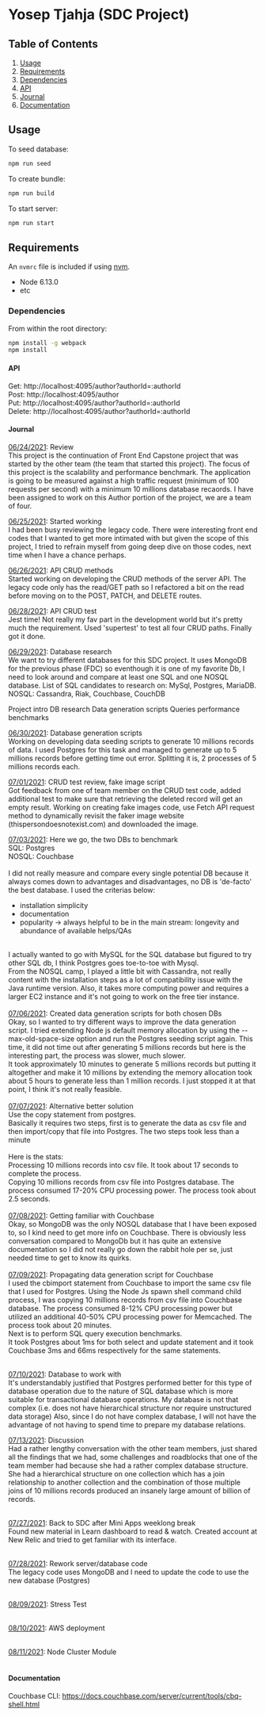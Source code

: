 # Yosep Tjahja (SDC Project)

## Table of Contents

1. [Usage](#Usage)
2. [Requirements](#requirements)
3. [Dependencies](#dependencies)
4. [API](#api)
5. [Journal](#journal)
6. [Documentation](#documentation)

## Usage

To seed database:

```sh
npm run seed
```

To create bundle:

```sh
npm run build
```

To start server:

```sh
npm run start
```

## Requirements

An `nvmrc` file is included if using [nvm](https://github.com/creationix/nvm).

- Node 6.13.0
- etc

### Dependencies

From within the root directory:

```sh
npm install -g webpack
npm install
```

#### API

Get: http://localhost:4095/author?authorId=:authorId<br/>
Post: http://localhost:4095/author<br/>
Put: http://localhost:4095/author?authorId=:authorId<br/>
Delete: http://localhost:4095/author?authorId=:authorId<br/>

#### Journal



<ins>06/24/2021</ins>: Review<br/>
This project is the continuation of Front End Capstone project that was started by the other team (the team that started this project). The focus of this project is the scalability and performance benchmark. The application is going to be measured against a high traffic request (minimum of 100 requests per second) with a minimum 10 millions database recaords.
I have been assigned to work on this Author portion of the project, we are a team of four.

<ins>06/25/2021</ins>: Started working<br/>
I had been busy reviewing the legacy code. There were interesting front end codes that I wanted to get more intimated with but given the scope of this project, I tried to refrain myself from going deep dive on those codes, next time when I have a chance perhaps.

<ins>06/26/2021</ins>: API CRUD methods<br/>
Started working on developing the CRUD methods of the server API. The legacy code only has the read/GET path so I refactored a bit on the read before moving on to the POST, PATCH, and DELETE routes. 

<ins>06/28/2021</ins>: API CRUD test<br/>
Jest time! Not really my fav part in the development world but it's pretty much the requirement. Used 'supertest' to test all four CRUD paths. Finally got it done.

<ins>06/29/2021</ins>: Database research<br/>
We want to try different databases for this SDC project. It uses MongoDB for the previous phase (FDC) so eventhough it is one of my favorite Db, I need to look around and compare at least one SQL and one NOSQL database.
List of SQL candidates to research on: MySql, Postgres, MariaDB.
NOSQL: Cassandra, Riak, Couchbase, CouchDB

Project intro
DB research
Data generation scripts
Queries performance benchmarks

<ins>06/30/2021</ins>: Database generation scripts<br/>
Working on developing data seeding scripts to generate 10 millions records of data. I used Postgres for this task and managed to generate up to 5 millions records before getting time out error. Splitting it is, 2 processes of 5 millions records each.

<ins>07/01/2021</ins>: CRUD test review, fake image script<br/>
Got feedback from one of team member on the CRUD test code, added additional test to make sure that retrieving the deleted record will get an empty result.
Working on creating fake images code, use Fetch API request method to dynamically revisit the faker image website (thispersondoesnotexist.com) and downloaded the image.

<ins>07/03/2021</ins>: Here we go, the two DBs to benchmark<br/>
SQL: Postgres<br/>
NOSQL: Couchbase<br/>
<br/>
I did not really measure and compare every single potential DB because it always comes down to advantages and disadvantages, no DB is 'de-facto' the best database. I used the criterias below:<br/>
- installation simplicity<br/>
- documentation<br/>
- popularity -> always helpful to be in the main stream: longevity and abundance of available helps/QAs<br/>
<br/>
I actually wanted to go with MySQL for the SQL database but figured to try other SQL db, I think Postgres goes toe-to-toe with Mysql.<br/>
From the NOSQL camp, I played a little bit with Cassandra, not really content with the installation steps as a lot of compatibility issue with the Java runtime version. Also, it takes more computing power and requires a larger EC2 instance and it's not going to work on the free tier instance.<br/>
<br/>
<ins>07/06/2021</ins>: Created data generation scripts for both chosen DBs<br/>
Okay, so I wanted to try different ways to improve the data generation script. I tried extending Node js default memory allocation by using the --max-old-space-size option and run the Postgres seeding script again. This time, it did not time out after generating 5 millions records but here is the interesting part, the process was slower, much slower.<br/>
It took approximately 10 minutes to generate 5 millions records but putting it altogether and make it 10 millions by extending the memory allocation took about 5 hours to generate less than 1 million records. I just stopped it at that point, I think it's not really feasible.<br/>
<br/>
<ins>07/07/2021</ins>: Alternative better solution<br/>
Use the copy statement from postgres. <br/>
Basically it requires two steps, first is to generate the data as csv file and then import/copy that file into Postgres. The two steps took less than a minute<br/>
<br/>
Here is the stats:<br/>
Processing 10 millions records into csv file. It took about 17 seconds to complete the process.<br/>
Copying 10 millions records from csv file into Postgres database. The process consumed 17-20% CPU processing power. The process took about 2.5 seconds.<br/>
<br/>
<ins>07/08/2021</ins>: Getting familiar with Couchbase<br/>
Okay, so MongoDB was the only NOSQL database that I have been exposed to, so I kind need to get more info on Couchbase. There is obviously less conversation compared to MongoDb but it has quite an extensive documentation so I did not really go down the rabbit hole per se, just needed time to get to know its quirks.<br/>
<br/>
<ins>07/09/2021</ins>: Propagating data generation script for Couchbase<br/>
I used the cbimport statement from Couchbase to import the same csv file that I used for Postgres. Using the Node Js spawn shell command child process, I was copying 10 millions records from csv file into Couchbase database. The process consumed 8-12% CPU processing power but utilized an additional 40-50% CPU processing power for Memcached. The process took about 20 minutes.<br/>
Next is to perform SQL query execution benchmarks.<br/>
It took Postgres about 1ms for both select and update statement and it took Couchbase 3ms and 66ms respectively for the same statements.<br/><br/>

<ins>07/10/2021</ins>: Database to work with<br/>
It's understandably justified that Postgres performed better for this type of database operation due to the nature of SQL database which is more suitable for transactional database operations. My database is not that complex (i.e. does not have hierarchical structure nor require unstructured data storage) Also, since I do not have complex database, I will not have the advantage of not having to spend time to prepare my database relations.
<br/>

<ins>07/13/2021</ins>: Discussion<br/>
Had a rather lengthy conversation with the other team members, just shared all the findings that we had, some challenges and roadblocks that one of the team member had because she had a rather complex database structure. She had a hierarchical structure on one collection which has a join relationship to another collection and the combination of those multiple joins of 10 millions records produced an insanely large amount of billion of records.<br/>
<br/>

<ins>07/27/2021</ins>: Back to SDC after Mini Apps weeklong break<br/>
Found new material in Learn dashboard to read & watch. Created account at New Relic and tried to get familiar with its interface.<br/>
<br/>

<ins>07/28/2021</ins>: Rework server/database code<br/>
The legacy code uses MongoDB and I need to update the code to use the new database (Postgres)<br/>
<br/>

<ins>08/09/2021</ins>: Stress Test<br/>
<br/>

<ins>08/10/2021</ins>: AWS deployment<br/>
<br/>

<ins>08/11/2021</ins>: Node Cluster Module<br/>
<br/>

#### Documentation
Couchbase CLI: https://docs.couchbase.com/server/current/tools/cbq-shell.html
